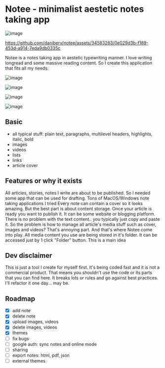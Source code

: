 # Notee - minimalist aestetic notes taking app

![image](https://github.com/daniberv/notee/assets/34583263/7f49ec60-8831-478e-b868-ff3da794109f)

https://github.com/daniberv/notee/assets/34583263/0e029d3b-f189-453d-a914-7eda9db0335c

Notee is a notes taking app in aestetic typewriting manner. I love writing longread and some massive reading content. So I create this application that fits all my needs:

![image](https://github.com/daniberv/notee/assets/34583263/5ed5613d-db15-4d8f-ad8e-eb35c60ff482)

![image](https://github.com/daniberv/notee/assets/34583263/45f6441d-4923-452a-9c50-f5916c6e0db9)

![image](https://github.com/daniberv/notee/assets/34583263/5e2efdfa-f08b-4258-8737-44f7a5c79db3)

![image](https://github.com/daniberv/notee/assets/34583263/18d22459-0990-497e-a0fe-601cde1c27d3)

## Basic

- all typical stuff: plain text, paragraphs, multilevel headers, highlights, italic, bold
- images
- videos
- lists
- links
- article cover

## Features or why it exists

All articles, stories, notes I write are about to be published. So I needed some app that can be used for drafting. Tons of MacOS/Windows note taking applications I tried 
Every note can contain a cover so it looks amazing. But the best part is about content storage. Once your article is ready you want to publish it. It can be some website or blogging platform. There is no problem with the text content.. you typically just copy and paste it. So the problem is how to manage all article's media stuff such as cover, images and videos? That's annoying part. And that's where Notee come into play. All media content you use are being stored in it's folder. It can be accessed just by 1 click "Folder" button. This is a main idea

## Dev disclaimer

This is just a tool I create for myself first. It's being coded fast and it is not a commercial product. That means you shouldn't use the code or its parts that you can find here. It breaks lots or rules and go against best practices. I'll refactor it one day... may be.

## Roadmap

- [x] add note
- [x] delete note
- [x] upload images, videos
- [x] delete images, videos
- [x] themes
- [ ] fix bugs
- [ ] google auth: sync notes and online mode
- [ ] sharing
- [ ] export notes: html, pdf, json
- [ ] external themes
